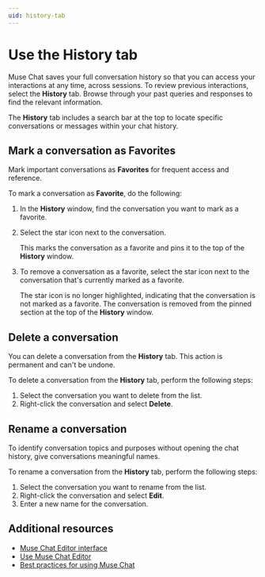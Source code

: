 ```yaml
---
uid: history-tab
---
```


# Use the History tab

Muse Chat saves your full conversation history so that you can access your interactions at any time, across sessions. To review previous interactions, select the **History** tab. Browse through your past queries and responses to find the relevant information.

The **History** tab includes a search bar at the top to locate specific conversations or messages within your chat history.

## Mark a conversation as Favorites

Mark important conversations as **Favorites** for frequent access and reference.

To mark a conversation as **Favorite**, do the following:

1. In the **History** window, find the conversation you want to mark as a favorite.

2. Select the star icon next to the conversation.

   This marks the conversation as a favorite and pins it to the top of the **History** window.

3. To remove a conversation as a favorite, select the star icon next to the conversation that's currently marked as a favorite.

    The star icon is no longer highlighted, indicating that the conversation is not marked as a favorite. The conversation is removed from the pinned section at the top of the **History** window.

## Delete a conversation

You can delete a conversation from the **History** tab. This action is permanent and can't be undone.

To delete a conversation from the **History** tab, perform the following steps:

1. Select the conversation you want to delete from the list.
2. Right-click the conversation and select **Delete**.

## Rename a conversation

To identify conversation topics and purposes without opening the chat history, give conversations meaningful names.

To rename a conversation from the **History** tab, perform the following steps:

1. Select the conversation you want to rename from the list.
2. Right-click the conversation and select **Edit**.
3. Enter a new name for the conversation.

## Additional resources

* [Muse Chat Editor interface](editor-chat-interface.md)
* [Use Muse Chat Editor](use-editor-chat.md)
* [Best practices for using Muse Chat](best-practice-chat.md)